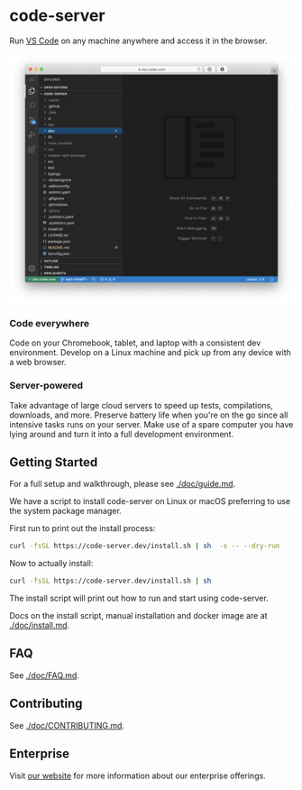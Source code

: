 # code-server

Run [VS Code](https://github.com/Microsoft/vscode) on any machine anywhere and access it in the browser.

![Example screenshot](./doc/assets/screenshot.png)

### Code everywhere

Code on your Chromebook, tablet, and laptop with a
consistent dev environment. Develop on a Linux machine and pick up from any
device with a web browser.

### Server-powered

Take advantage of large cloud servers to speed up tests, compilations, downloads, and more.
Preserve battery life when you're on the go since all intensive tasks runs on your server.
Make use of a spare computer you have lying around and turn it into a full development environment.

## Getting Started

For a full setup and walkthrough, please see [./doc/guide.md](./doc/guide.md).

We have a script to install code-server on Linux or macOS preferring to use the system package manager.

First run to print out the install process:

```bash
curl -fsSL https://code-server.dev/install.sh | sh  -s -- --dry-run
```

Now to actually install:

```bash
curl -fsSL https://code-server.dev/install.sh | sh
```

The install script will print out how to run and start using code-server.

Docs on the install script, manual installation and docker image are at [./doc/install.md](./doc/install.md).

## FAQ

See [./doc/FAQ.md](./doc/FAQ.md).

## Contributing

See [./doc/CONTRIBUTING.md](./doc/CONTRIBUTING.md).

## Enterprise

Visit [our website](https://coder.com) for more information about our
enterprise offerings.
